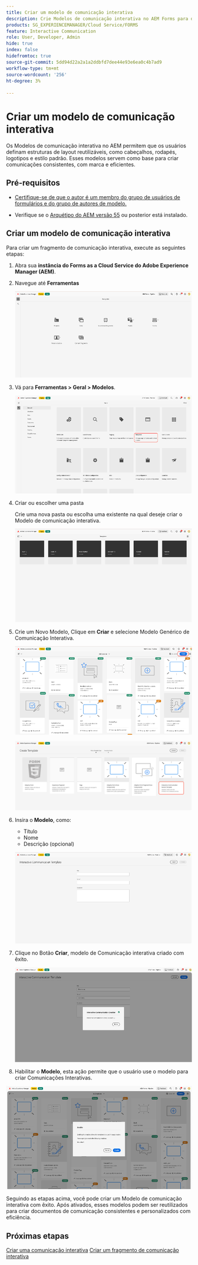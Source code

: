 ```yaml
---
title: Criar um modelo de comunicação interativa
description: Crie Modelos de comunicação interativa no AEM Forms para definir layouts reutilizáveis, garantir a consistência da marca e simplificar a criação de comunicações personalizadas orientadas por dados.
products: SG_EXPERIENCEMANAGER/Cloud Service/FORMS
feature: Interactive Communication
role: User, Developer, Admin
hide: true
index: false
hidefromtoc: true
source-git-commit: 5dd94d22a2a1a2ddbfd7dee44e93e6ea0c4b7ad9
workflow-type: tm+mt
source-wordcount: '256'
ht-degree: 3%

---
```



# Criar um modelo de comunicação interativa

Os Modelos de comunicação interativa no AEM permitem que os usuários definam estruturas de layout reutilizáveis, como cabeçalhos, rodapés, logotipos e estilo padrão. Esses modelos servem como base para criar comunicações consistentes, com marca e eficientes.

## Pré-requisitos

* [Certifique-se de que o autor é um membro do grupo de usuários de formulários e do grupo de autores de modelo.](/help/forms/setup-forms-cloud-service.md#configure-users)

* Verifique se o [Arquétipo do AEM versão 55](https://github.com/adobe/aem-project-archetype) ou posterior está instalado.

## Criar um modelo de comunicação interativa

Para criar um fragmento de comunicação interativa, execute as seguintes etapas:

1. Abra sua **instância do Forms as a Cloud Service do Adobe Experience Manager (AEM)**.

1. Navegue até **Ferramentas**

   ![Localizar IC Docu](/help/forms/interactive-communication/assets/aem.png)

1. Vá para **Ferramentas > Geral > Modelos**.

   ![Localizar IC Docu](/help/forms/interactive-communication/assets/template.png)

1. Criar ou escolher uma pasta

   Crie uma nova pasta ou escolha uma existente na qual deseje criar o Modelo de comunicação interativa.

   ![Localizar IC Docu](/help/forms/interactive-communication/assets/choosefolder.png)

1. Crie um Novo Modelo, Clique em **Criar** e selecione Modelo Genérico de Comunicação Interativa.

   ![Localizar IC Docu](/help/forms/interactive-communication/assets/create1.png)

   ![Localizar IC Docu](/help/forms/interactive-communication/assets/choose.png)

1. Insira o **Modelo**, como:

   * Título
   * Nome
   * Descrição (opcional)

   ![Localizar IC Docu](/help/forms/interactive-communication/assets/create2.png)

1. Clique no Botão **Criar**, modelo de Comunicação interativa criado com êxito.

   ![Localizar IC Docu](/help/forms/interactive-communication/assets/enabled.png)

1. Habilitar o **Modelo**, esta ação permite que o usuário use o modelo para criar Comunicações Interativas.

![Localizar IC Docu](/help/forms/interactive-communication/assets/enable.png)

Seguindo as etapas acima, você pode criar um Modelo de comunicação interativa com êxito. Após ativados, esses modelos podem ser reutilizados para criar documentos de comunicação consistentes e personalizados com eficiência.

## Próximas etapas

[Criar uma comunicação interativa](/help/forms/interactive-communication/create-interactive-communication.md)
[Criar um fragmento de comunicação interativa](/help/forms/interactive-communication/create-interactive-communication-fragment.md)
